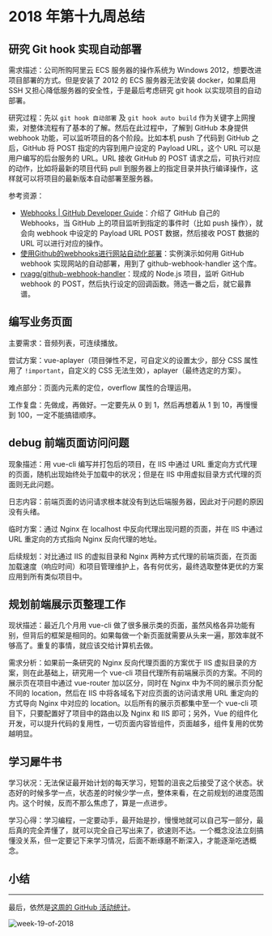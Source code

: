 # 2018 年第十九周总结

## 研究 Git hook 实现自动部署

需求描述：公司所购阿里云 ECS 服务器的操作系统为 Windows 2012，想要改进项目部署的方式。但是安装了 2012 的 ECS 服务器无法安装 docker，如果启用 SSH 又担心降低服务器的安全性，于是最后考虑研究 git hook 以实现项目的自动部署。

研究过程：先以 `git hook 自动部署` 及 `git hook auto build` 作为关键字上网搜索，对整体流程有了基本的了解。然后在此过程中，了解到 GitHub 本身提供 webhook 功能，可以监听项目的各个阶段。比如本机 push 了代码到 GitHub 之后，GitHub 将 POST 指定的内容到用户设定的 Payload URL，这个 URL 可以是用户编写的后台服务的 URL。URL 接收 GitHub 的 POST 请求之后，可执行对应的动作，比如将最新的项目代码 pull 到服务器上的指定目录并执行编译操作，这样就可以将项目的最新版本自动部署至服务器。

参考资源：

- [Webhooks | GitHub Developer Guide](https://developer.github.com/webhooks/)：介绍了 GitHub 自己的 Webhooks，当 GitHub 上的项目监听到指定的事件时（比如 push 操作），就会向 webhook 中设定的 Payload URL POST 数据，然后接收 POST 数据的 URL 可以进行对应的操作。
- [使用Github的webhooks进行网站自动化部署](https://aotu.io/notes/2016/01/07/auto-deploy-website-by-webhooks-of-github/index.html)：实例演示如何用 GitHub webhook 实现网站的自动部署，用到了 github-webhook-handler 这个库。
- [rvagg/github-webhook-handler](https://github.com/rvagg/github-webhook-handler)：现成的 Node.js 项目，监听 GitHub webhook 的 POST，然后执行设定的回调函数。筛选一番之后，就它最靠谱。

## 编写业务页面

主要需求：音频列表，可连续播放。

尝试方案：vue-aplayer（项目弹性不足，可自定义的设置太少，部分 CSS 属性用了 `!important`，自定义的 CSS 无法生效），aplayer（最终选定的方案）。

难点部分：页面内元素的定位，overflow 属性的合理运用。

工作复盘：先做成，再做好。一定要先从 0 到 1，然后再想着从 1 到 10，再慢慢到 100，一定不能搞错顺序。

## debug 前端页面访问问题

现象描述：用 vue-cli 编写并打包后的项目，在 IIS 中通过 URL 重定向方式代理的页面，随机出现始终处于加载中的状况；但是在 IIS 中用虚拟目录方式代理的页面则无此问题。

日志内容：前端页面的访问请求根本就没有到达后端服务器，因此对于问题的原因没有头绪。

临时方案：通过 Nginx 在 localhost 中反向代理出现问题的页面，并在 IIS 中通过 URL 重定向的方式指向 Nginx 反向代理的地址。

后续规划：对比通过 IIS 的虚拟目录和 Nginx 两种方式代理的前端页面，在页面加载速度（响应时间）和项目管理维护上，各有何优劣，最终选取整体更优的方案应用到所有类似项目中。

## 规划前端展示页整理工作

现状描述：最近几个月用 vue-cli 做了很多展示类的页面，虽然风格各异功能有别，但背后的框架是相同的。如果每做一个新页面就需要从头来一遍，那效率就不够高了。重复的事情，就应该交给计算机去做。

需求分析：如果前一条研究的 Nginx 反向代理页面的方案优于 IIS 虚拟目录的方案，则在此基础上，研究用一个 vue-cli 项目代理所有前端展示页的方案。不同的展示页在项目中通过 vue-router 加以区分，同时在 Nginx 中为不同的展示页分配不同的 location，然后在 IIS 中将各域名下对应页面的访问请求用 URL 重定向的方式导向 Nginx 中对应的 location。以后所有的展示页都集中至一个 vue-cli 项目下，只要配置好了项目中的路由以及 Nginx 和 IIS 即可；另外，Vue 的组件化开发，可以提升代码的复用性，一切页面内容皆组件，页面越多，组件复用的优势越明显。

## 学习犀牛书

学习状况：无法保证最开始计划的每天学习，短暂的沮丧之后接受了这个状态。状态好的时候多学一点，状态差的时候少学一点，整体来看，在之前规划的进度范围内。这个时候，反而不那么焦虑了，算是一点进步。

学习心得：学习编程，一定要动手，最开始是抄，慢慢地就可以自己写一部分，最后真的完全弄懂了，就可以完全自己写出来了，欲速则不达。一个概念没法立刻搞懂没关系，但一定要记下来学习情况，后面不断琢磨不断深入，才能逐渐吃透概念。

## 小结

---

最后，依然是[这周的 GitHub 活动统计](https://github.com/Dream4ever?tab=overview&from=2018-05-07&to=2018-05-13)。

![week-19-of-2018](http://owve9bvtw.bkt.clouddn.com/FpagezOdx-uCoZSo2aESdwt-NCoM)
